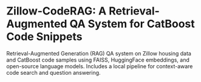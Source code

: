 # Zillow-CodeRAG: A Retrieval-Augmented QA System for CatBoost Code Snippets
Retrieval-Augmented Generation (RAG) QA system on Zillow housing data and CatBoost code samples using FAISS, HuggingFace embeddings, and open-source language models. Includes a local pipeline for context-aware code search and question answering.
